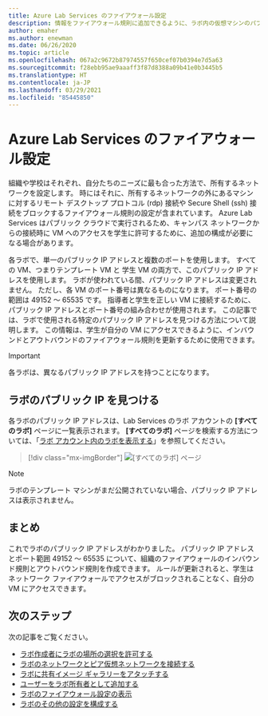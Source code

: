 ```yaml
---
title: Azure Lab Services のファイアウォール設定
description: 情報をファイアウォール規則に追加できるように、ラボ内の仮想マシンのパブリック IP アドレスとポート番号の範囲を特定する方法について説明します。
author: emaher
ms.author: enewman
ms.date: 06/26/2020
ms.topic: article
ms.openlocfilehash: 067a2c9672b87974557f650cef07b0394e7d5a63
ms.sourcegitcommit: f28ebb95ae9aaaff3f87d8388a09b41e0b3445b5
ms.translationtype: HT
ms.contentlocale: ja-JP
ms.lasthandoff: 03/29/2021
ms.locfileid: "85445850"
---
```

# <a name="firewall-settings-for-azure-lab-services"></a>Azure Lab Services のファイアウォール設定

組織や学校はそれぞれ、自分たちのニーズに最も合った方法で、所有するネットワークを設定します。  時にはそれに、所有するネットワークの外にあるマシンに対するリモート デスクトップ プロトコル (rdp) 接続や Secure Shell (ssh) 接続をブロックするファイアウォール規則の設定が含まれています。  Azure Lab Services はパブリック クラウドで実行されるため、キャンパス ネットワークからの接続時に VM へのアクセスを学生に許可するために、追加の構成が必要になる場合があります。

各ラボで、単一のパブリック IP アドレスと複数のポートを使用します。  すべての VM、つまりテンプレート VM と 学生 VM の両方で、このパブリック IP アドレスを使用します。  ラボが使われている間、パブリック IP アドレスは変更されません。  ただし、各 VM のポート番号は異なるものになります。  ポート番号の範囲は 49152 ～ 65535 です。  指導者と学生を正しい VM に接続するために、パブリック IP アドレスとポート番号の組み合わせが使用されます。  この記事では、ラボで使用される特定のパブリック IP アドレスを見つける方法について説明します。  この情報は、学生が自分の VM にアクセスできるように、インバウンドとアウトバウンドのファイアウォール規則を更新するために使用できます。

>[!IMPORTANT]
>各ラボは、異なるパブリック IP アドレスを持つことになります。

## <a name="find-public-ip-for-a-lab"></a>ラボのパブリック IP を見つける

各ラボのパブリック IP アドレスは、Lab Services のラボ アカウントの **[すべてのラボ]** ページに一覧表示されます。  **[すべてのラボ]** ページを検索する方法については、「[ラボ アカウント内のラボを表示する](manage-labs.md#view-labs-in-a-lab-account)」を参照してください。  

> [!div class="mx-imgBorder"]
> ![[すべてのラボ] ページ](./media/how-to-configure-firewall-settings/all-labs-properties.png)

>[!NOTE]
>ラボのテンプレート マシンがまだ公開されていない場合、パブリック IP アドレスは表示されません。

## <a name="conclusion"></a>まとめ

これでラボのパブリック IP アドレスがわかりました。  パブリック IP アドレスとポート範囲 49152 ～ 65535 について、組織のファイアウォールのインバウンド規則とアウトバウンド規則を作成できます。  ルールが更新されると、学生はネットワーク ファイアウォールでアクセスがブロックされることなく、自分の VM にアクセスできます。

## <a name="next-steps"></a>次のステップ
次の記事をご覧ください。

- [ラボ作成者にラボの場所の選択を許可する](allow-lab-creator-pick-lab-location.md)
- [ラボのネットワークとピア仮想ネットワークを接続する](how-to-connect-peer-virtual-network.md)
- [ラボに共有イメージ ギャラリーをアタッチする](how-to-attach-detach-shared-image-gallery.md)
- [ユーザーをラボ所有者として追加する](how-to-add-user-lab-owner.md)
- [ラボのファイアウォール設定の表示](how-to-configure-firewall-settings.md)
- [ラボのその他の設定を構成する](how-to-configure-lab-accounts.md)
